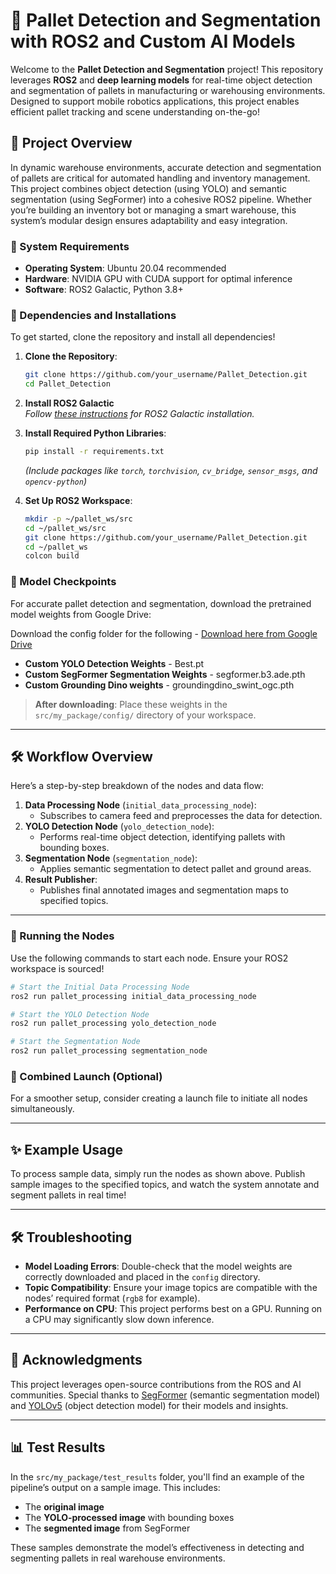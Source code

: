 # 🚀 Pallet Detection and Segmentation with ROS2 and Custom AI Models

Welcome to the **Pallet Detection and Segmentation** project! This repository leverages **ROS2** and **deep learning models** for real-time object detection and segmentation of pallets in manufacturing or warehousing environments. Designed to support mobile robotics applications, this project enables efficient pallet tracking and scene understanding on-the-go!

## 🌟 Project Overview
In dynamic warehouse environments, accurate detection and segmentation of pallets are critical for automated handling and inventory management. This project combines object detection (using YOLO) and semantic segmentation (using SegFormer) into a cohesive ROS2 pipeline. Whether you’re building an inventory bot or managing a smart warehouse, this system’s modular design ensures adaptability and easy integration.

### 🚧 System Requirements
- **Operating System**: Ubuntu 20.04 recommended
- **Hardware**: NVIDIA GPU with CUDA support for optimal inference
- **Software**: ROS2 Galactic, Python 3.8+

### 🔧 Dependencies and Installations
To get started, clone the repository and install all dependencies!

1. **Clone the Repository**:
    ```bash
    git clone https://github.com/your_username/Pallet_Detection.git
    cd Pallet_Detection
    ```

2. **Install ROS2 Galactic**  
   *Follow [these instructions](https://docs.ros.org/en/galactic/Installation.html) for ROS2 Galactic installation.*

3. **Install Required Python Libraries**:
    ```bash
    pip install -r requirements.txt
    ```
    *(Include packages like `torch`, `torchvision`, `cv_bridge`, `sensor_msgs`, and `opencv-python`)*

4. **Set Up ROS2 Workspace**:
    ```bash
    mkdir -p ~/pallet_ws/src
    cd ~/pallet_ws/src
    git clone https://github.com/your_username/Pallet_Detection.git
    cd ~/pallet_ws
    colcon build
    ```

### 💾 Model Checkpoints
For accurate pallet detection and segmentation, download the pretrained model weights from Google Drive:

Download the config folder for the following - [Download here from Google Drive](https://drive.google.com/drive/folders/1FcEHy29rdMRAS52c0Sp4se8oW6ygwvz5?usp=sharing)
- **Custom YOLO Detection Weights** - Best.pt
- **Custom SegFormer Segmentation Weights** - segformer.b3.ade.pth
- **Custom Grounding Dino weights** - groundingdino_swint_ogc.pth

> **After downloading**: Place these weights in the `src/my_package/config/` directory of your workspace.

---

## 🛠️ Workflow Overview
Here’s a step-by-step breakdown of the nodes and data flow:

1. **Data Processing Node** (`initial_data_processing_node`):
   - Subscribes to camera feed and preprocesses the data for detection.
2. **YOLO Detection Node** (`yolo_detection_node`):
   - Performs real-time object detection, identifying pallets with bounding boxes.
3. **Segmentation Node** (`segmentation_node`):
   - Applies semantic segmentation to detect pallet and ground areas.
4. **Result Publisher**:
   - Publishes final annotated images and segmentation maps to specified topics.

---

### 🚀 Running the Nodes
Use the following commands to start each node. Ensure your ROS2 workspace is sourced!

```bash
# Start the Initial Data Processing Node
ros2 run pallet_processing initial_data_processing_node

# Start the YOLO Detection Node
ros2 run pallet_processing yolo_detection_node

# Start the Segmentation Node
ros2 run pallet_processing segmentation_node
```

### 🔄 Combined Launch (Optional)
For a smoother setup, consider creating a launch file to initiate all nodes simultaneously.

---

## ✨ Example Usage
To process sample data, simply run the nodes as shown above. Publish sample images to the specified topics, and watch the system annotate and segment pallets in real time!

---

## 🛠️ Troubleshooting
- **Model Loading Errors**: Double-check that the model weights are correctly downloaded and placed in the `config` directory.
- **Topic Compatibility**: Ensure your image topics are compatible with the nodes’ required format (`rgb8` for example).
- **Performance on CPU**: This project performs best on a GPU. Running on a CPU may significantly slow down inference.

---

## 🎉 Acknowledgments
This project leverages open-source contributions from the ROS and AI communities. Special thanks to [SegFormer](https://github.com/NVIDIA/semantic-segmentation) (semantic segmentation model) and [YOLOv5](https://github.com/ultralytics/yolov5) (object detection model) for their models and insights.

---

## 📊 Test Results
In the `src/my_package/test_results` folder, you'll find an example of the pipeline’s output on a sample image. This includes:
- The **original image**
- The **YOLO-processed image** with bounding boxes
- The **segmented image** from SegFormer

These samples demonstrate the model’s effectiveness in detecting and segmenting pallets in real warehouse environments.
